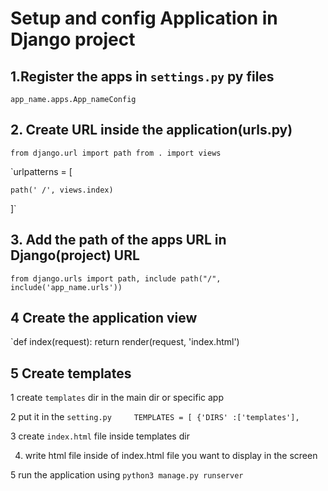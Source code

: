 # Setup and config Application in Django project
## 1.Register the apps in  `settings.py` py files

`app_name.apps.App_nameConfig`


## 2. Create URL inside the application(urls.py)

`from django.url import path
 from . import views`

`urlpatterns = [

    path(' /', views.index)

]`

## 3. Add the path of the apps URL in Django(project) URL

`from django.urls import path, include
path("/", include('app_name.urls'))`

## 4 Create the application view

`def index(request):
  return render(request, 'index.html')

## 5 Create templates

1  create `templates` dir in the main dir or specific app

2 put it in the `setting.py     TEMPLATES = [ {'DIRS' :['templates'],` 
 
3 create `index.html` file inside templates dir

4. write html file inside of index.html file you want to display in the screen

5 run the application using `python3 manage.py runserver`